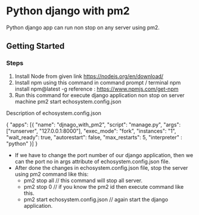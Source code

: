 # Python django with pm2
Python django app can run non stop on any server using pm2.


## Getting Started
### Steps

1. Install Node from given link
   https://nodejs.org/en/download/
2. Install npm using this command in command prompt / terminal
   npm install npm@latest -g
   reference : https://www.npmjs.com/get-npm
3. Run this command for execute django application non stop on server machine
   pm2 start echosystem.config.json

Description of echosystem.config.json

{
"apps": [{
"name": "djnago_with_pm2",
"script": "manage.py",
"args": ["runserver", "127.0.0.1:8000"],
"exec_mode": "fork",
"instances": "1",
"wait_ready": true,
"autorestart": false,
"max_restarts": 5,
"interpreter" : "python"
}]
}

* If we have to change the port number of our django application,
   then we can the port no in args attribute of echosystem.config.json file.
* After done the changes in echosystem.config.json file, 
   stop the server using pm2 command like this:
   * pm2 stop all // this command will stop all server.
   * pm2 stop 0 // if you know the pm2 id then execute command like this.
   * pm2 start echosystem.config.json // again start the django application.
